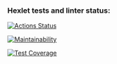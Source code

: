 ### Hexlet tests and linter status:
[![Actions Status](https://github.com/devriez/python-project-lvl3/workflows/hexlet-check/badge.svg)](https://github.com/devriez/python-project-lvl3/actions)

[![Maintainability](https://api.codeclimate.com/v1/badges/c2ba87c8d697e47a715e/maintainability)](https://codeclimate.com/github/devriez/python-project-lvl3/maintainability)

[![Test Coverage](https://api.codeclimate.com/v1/badges/c2ba87c8d697e47a715e/test_coverage)](https://codeclimate.com/github/devriez/python-project-lvl3/test_coverage)
